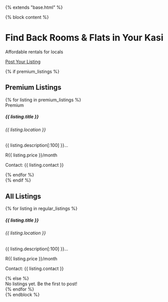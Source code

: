 {% extends "base.html" %}

{% block content %}
<div class="hero-section bg-light p-5 rounded text-center mb-4">
    <h1>Find Back Rooms & Flats in Your Kasi</h1>
    <p class="lead">Affordable rentals for locals</p>
    <div class="mt-4">
        <a href="{{ url_for('add_listing') }}" class="btn btn-primary btn-lg">Post Your Listing</a>
    </div>
</div>

{% if premium_listings %}
<h2 class="mt-5 border-bottom pb-2">Premium Listings</h2>
<div class="row mt-3">
    {% for listing in premium_listings %}
    <div class="col-md-4 mb-4">
        <div class="card h-100 border-warning">
            <div class="card-body">
                <span class="badge bg-warning float-end">Premium</span>
                <h5 class="card-title">{{ listing.title }}</h5>
                <h6 class="card-subtitle mb-2 text-muted">{{ listing.location }}</h6>
                <p class="card-text">{{ listing.description[:100] }}...</p>
                <p class="fw-bold">R{{ listing.price }}/month</p>
                <p class="text-muted">Contact: {{ listing.contact }}</p>
            </div>
        </div>
    </div>
    {% endfor %}
</div>
{% endif %}

<h2 class="mt-5 border-bottom pb-2">All Listings</h2>
<div class="row mt-3">
    {% for listing in regular_listings %}
    <div class="col-md-4 mb-4">
        <div class="card h-100">
            <div class="card-body">
                <h5 class="card-title">{{ listing.title }}</h5>
                <h6 class="card-subtitle mb-2 text-muted">{{ listing.location }}</h6>
                <p class="card-text">{{ listing.description[:100] }}...</p>
                <p class="fw-bold">R{{ listing.price }}/month</p>
                <p class="text-muted">Contact: {{ listing.contact }}</p>
            </div>
        </div>
    </div>
    {% else %}
    <div class="col-12">
        <div class="alert alert-info">No listings yet. Be the first to post!</div>
    </div>
    {% endfor %}
</div>
{% endblock %}

